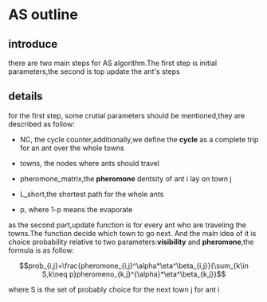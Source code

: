 # AS outline

## introduce

there are two main steps for AS algorithm.The first step is initial parameters,the second is top update the ant's steps

## details

for the first step, some crutial parameters should be mentioned,they are described as follow:

- NC, the cycle counter,additionally,we define the **cycle** as a complete trip for an ant over the whole towns

- towns, the nodes where ants should travel

- pheromone_matrix,the **pheromone** dentsity of ant i lay on town j

- L_short,the shortest path for the whole ants
  
- p, where 1-p means the evaporate

as the second part,update function is for every ant who are traveling the towns.The function decide which town to go next. And the main idea of it is choice probability relative to two parameters:**visibility** and **pheromone**,the formula is as follow:

$$prob_{i,j}=\frac{pheromone_{i,j}^\alpha*\eta^\beta_{i,j}}{\sum_{k\in S,k\neq p}pheromeno_{k,j}^{\alpha}*\eta^\beta_{k,j}}$$

where S is the set of probably choice for the next town j for ant i
